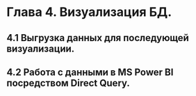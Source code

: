# Глава 4. Визуализация БД.

## 4.1 Выгрузка данных для последующей визуализации.

## 4.2 Работа с данными в MS Power BI посредством Direct Query.
